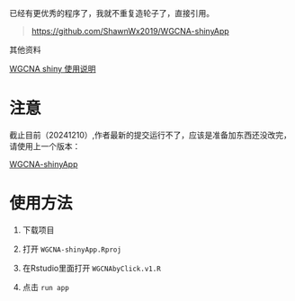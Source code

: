 
已经有更优秀的程序了，我就不重复造轮子了，直接引用。

> https://github.com/ShawnWx2019/WGCNA-shinyApp

其他资料

[WGCNA shiny 使用说明](https://zhuanlan.zhihu.com/p/420605088)


# 注意

截止目前（20241210）,作者最新的提交运行不了，应该是准备加东西还没改完，请使用上一个版本：

[WGCNA-shinyApp](https://github.com/ShawnWx2019/WGCNA-shinyApp/tree/ca1ad4e299271436280cb409725a7224e0b03ddd)

# 使用方法

1. 下载项目

2. 打开 `WGCNA-shinyApp.Rproj`

3. 在Rstudio里面打开 `WGCNAbyClick.v1.R`

4. 点击 `run app`

